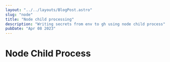 
```yaml
---
layout: "../../layouts/BlogPost.astro"
slug: "node"
title: "Node child processing"
description: "Writing secrets from env to gh using node child process"
pubDate: "Apr 08 2023"
---
```


# Node Child Process

